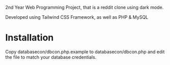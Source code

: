 2nd Year Web Programming Project, that is a reddit clone using dark mode.

Developed using Tailwind CSS Framework, as well as PHP & MySQL


# Installation

Copy databasecon/dbcon.php.example to databasecon/dbcon.php and edit the file to match your database credentials.